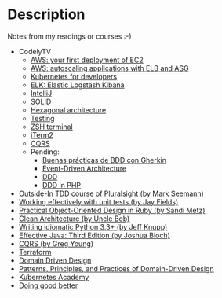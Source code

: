 # Description
Notes from my readings or courses :-)

* CodelyTV
    * [AWS: your first deployment of EC2](aws-ec2-codelytv.md)
    * [AWS: autoscaling applications with ELB and ASG](aws-autoscaling-elb-asg.md)
    * [Kubernetes for developers](kubernetes-for-developers.md)
    * [ELK: Elastic Logstash Kibana](elk-codelytv.md)
    * [IntelliJ](intellij.md)
    * [SOLID](solid-principles-applied.md)
    * [Hexagonal architecture](hexagonal-architecture.md)
    * [Testing](testing.md)
    * [ZSH terminal](zsh-terminal.md)
    * [iTerm2](iterm2.md)
    * [CQRS](cqrs-codelytv.md)
    * Pending:
        * [Buenas prácticas de BDD con Gherkin](https://pro.codely.tv/library/buenas-practicas-de-bdd-con-cucumber/65209/about/)
        * [Event-Driven Architecture](https://pro.codely.tv/library/comunicacion-entre-microservicios-event-driven-architecture/about/)
        * [DDD](https://pro.codely.tv/library/domain-driven-design-ddd/about/)
        * [DDD in PHP](https://pro.codely.tv/library/ddd-en-php/about/)
* [Outside-In TDD course of Pluralsight (by Mark Seemann)](outside-in-tdd-pluralsight.md)
* [Working effectively with unit tests (by Jay Fields)](working-effectively-with-unit-tests.md)
* [Practical Object-Oriented Design in Ruby (by Sandi Metz)](practical-object-oriented-design-in-ruby.md)
* [Clean Architecture (by Uncle Bob)](clean-architecture.md)
* [Writing idiomatic Python 3.3+ (by Jeff Knupp)](writing-idiomatic-python-3.md)
* [Effective Java: Third Edition (by Joshua Bloch)](effective-java-third-edition.md)
* [CQRS (by Greg Young)](cqrs-by-greg-young.md)
* [Terraform](terraform.md)
* [Domain Driven Design](Domain_Driven_Design.md)
* [Patterns, Principles, and Practices of Domain-Driven Design](patterns-principles-practices-ddd.md)
* [Kubernetes Academy](kubernetes-academy.md)
* [Doing good better](doing-good-better.md)
